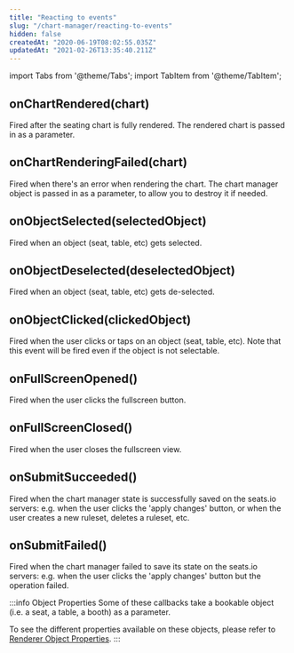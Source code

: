 ```yaml
---
title: "Reacting to events"
slug: "/chart-manager/reacting-to-events"
hidden: false
createdAt: "2020-06-19T08:02:55.035Z"
updatedAt: "2021-02-26T13:35:40.211Z"
---
```


import Tabs from '@theme/Tabs';
import TabItem from '@theme/TabItem';

## onChartRendered(chart)
Fired after the seating chart is fully rendered. The rendered chart is passed in as a parameter.

## onChartRenderingFailed(chart)
Fired when there's an error when rendering the chart.
The chart manager object is passed in as a parameter, to allow you to destroy it if needed.

## onObjectSelected(selectedObject)
Fired when an object (seat, table, etc) gets selected.

## onObjectDeselected(deselectedObject)
Fired when an object (seat, table, etc) gets de-selected.

## onObjectClicked(clickedObject)
Fired when the user clicks or taps on an object (seat, table, etc). Note that this event will be fired even if the object is not selectable.

## onFullScreenOpened()
Fired when the user clicks the fullscreen button.

## onFullScreenClosed()
Fired when the user closes the fullscreen view.

## onSubmitSucceeded()
Fired when the chart manager state is successfully saved on the seats.io servers: e.g. when the user clicks the 'apply changes' button, or when the user creates a new ruleset, deletes a ruleset, etc. 

## onSubmitFailed()
Fired when the chart manager failed to save its state on the seats.io servers: e.g. when the user clicks the 'apply changes' button but the operation failed. 


:::info Object Properties
Some of these callbacks take a bookable object (i.e. a seat, a table, a booth)  as a parameter.

To see the different properties available on these objects, please refer to [Renderer Object Properties](/docs/renderer/object-properties).
:::

